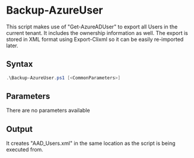 # Backup-AzureUser
This script makes use of "Get-AzureADUser" to export all Users in the current tenant. It includes the ownership information as well. The export is stored in XML format using Export-Clixml so it can be easily re-imported later.

## Syntax
```powershell
.\Backup-AzureUser.ps1 [<CommonParameters>]
```

## Parameters
There are no parameters available

## Output
It creates "AAD_Users.xml" in the same location as the script is being executed from.